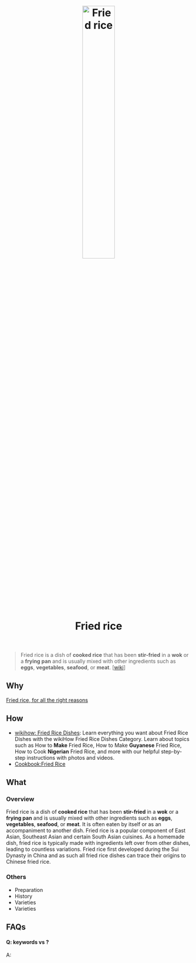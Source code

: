 <h1 align="center">
<br>
	<a href="https://www.wikiwand.com/en/Fried_rice">
  <img src="https://i.imgur.com/Qdn5orA.jpg" alt="Fried rice" width=42%">
  </a>
  <br><br>
Fried rice
  <br><br>
</h1>

> Fried rice is a dish of **cooked rice** that has been **stir-fried** in a **wok** or a **frying pan** and is usually mixed with other ingredients such as **eggs**, **vegetables**, **seafood**, or **meat**.  [[wiki](https://www.wikiwand.com/en/Fried_rice)]

## Why 

[Fried rice, for all the right reasons](https://www.washingtonpost.com/lifestyle/food/fried-rice-for-all-the-right-reasons/2015/05/28/848718f0-0333-11e5-bc72-f3e16bf50bb6_story.html)

## How


* [wikihow: Fried Rice Dishes](https://www.wikihow.com/Category:Fried-Rice-Dishes): Learn everything you want about Fried Rice Dishes with the wikiHow Fried Rice Dishes Category. Learn about topics such as How to **Make** Fried Rice, How to Make **Guyanese** Fried Rice, How to Cook **Nigerian** Fried Rice, and more with our helpful step-by-step instructions with photos and videos. 
* [Cookbook:Fried Rice](https://en.wikibooks.org/wiki/Cookbook:Fried_Rice)

## What 

### Overview

Fried rice is a dish of **cooked rice** that has been **stir-fried** in a **wok** or a **frying pan** and is usually mixed with other ingredients such as **eggs**, **vegetables**, **seafood**, or **meat**. It is often eaten by itself or as an accompaniment to another dish. Fried rice is a popular component of East Asian, Southeast Asian and certain South Asian cuisines. As a homemade dish, fried rice is typically made with ingredients left over from other dishes, leading to countless variations. Fried rice first developed during the Sui Dynasty in China and as such all fried rice dishes can trace their origins to Chinese fried rice.


### Others

* Preparation
* History
* Varieties
* Varieties


## FAQs

#### Q: keywords vs ?

A: 


